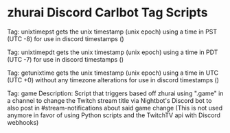 # zhurai Discord Carlbot Tag Scripts

Tag: unixtimepst
gets the unix timestamp (unix epoch) using a time in PST (UTC -8) for use in discord timestamps (<t>)

Tag: unixtimepdt
gets the unix timestamp (unix epoch) using a time in PDT (UTC -7) for use in discord timestamps (<t>)

Tag: getunixtime
gets the unix timestamp (unix epoch) using a time in UTC (UTC +0) without any timezone alterations for use in discord timestamps (<t>)

Tag: game
Description: Script that triggers based off zhurai using ".game" in a channel to change the Twitch stream title via Nightbot's Discord bot to also post in #stream-notifications about said game change 
(This is not used anymore in favor of using Python scripts and the TwitchTV api with Discord webhooks)
